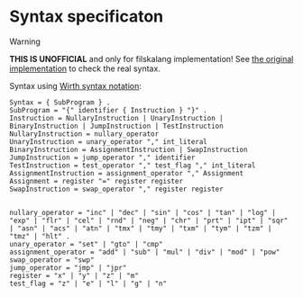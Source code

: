 # Syntax specificaton

> [!WARNING]
> **THIS IS UNOFFICIAL** and only for filskalang implementation!
> See [the original implementation](https://github.com/rkneusel9/StrangeCodeBook/blob/master/chapter_12/filska.py) to check the real syntax.

Syntax using [Wirth syntax notation](https://en.wikipedia.org/wiki/Wirth_syntax_notation):

```
Syntax = { SubProgram } .
SubProgram = "{" identifier { Instruction } "}" .
Instruction = NullaryInstruction | UnaryInstruction | BinaryInstruction | JumpInstruction | TestInstruction
NullaryInstruction = nullary_operator
UnaryInstruction = unary_operator "," int_literal
BinaryInstruction = AssignmentInstruction | SwapInstruction
JumpInstruction = jump_operator "," identifier
TestInstruction = test_operator "," test_flag "," int_literal
AssignmentInstruction = assignment_operator "," Assignment
Assignment = register "=" register register
SwapInstruction = swap_operator "," register register


nullary_operator = "inc" | "dec" | "sin" | "cos" | "tan" | "log" | "exp" | "flr" | "cel" | "rnd" | "neg" | "chr" | "prt" | "ipt" | "sqr" | "asn" | "acs" | "atn" | "tmx" | "tmy" | "txm" | "tym" | "tzm" | "tmz" | "hlt" .
unary_operator = "set" | "gto" | "cmp"
assignment_operator = "add" | "sub" | "mul" | "div" | "mod" | "pow"
swap_operator = "swp"
jump_operator = "jmp" | "jpr"
register = "x" | "y" | "z" | "m"
test_flag = "z" | "e" | "l" | "g" | "n"
```
